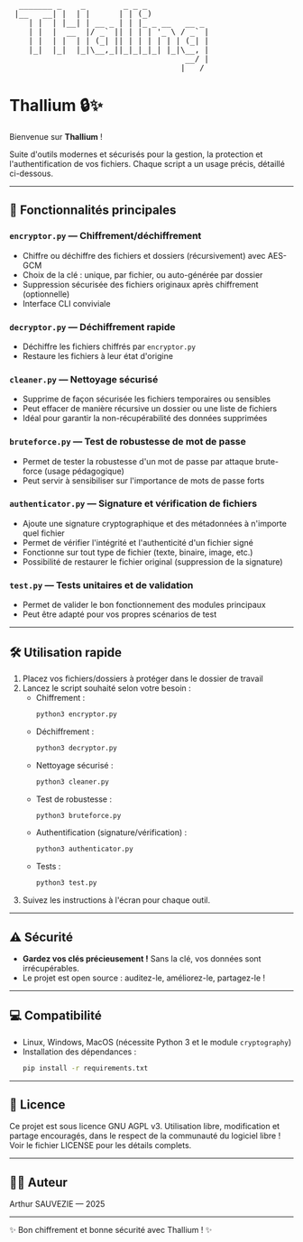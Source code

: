 <pre>
  _______ _    _        _ _ _             
 |__   __| |  | |      | | (_)            
    | |  | |__| | __ _ | | |_ _ __   __ _ 
    | |  |  __  |/ _` || | | | '_ \ / _` |
    | |  | |  | | (_| || | | | | | | (_| |
    |_|  |_|  |_|\__,_||_|_|_|_| |_|\__, |
                                     __/ |
                                    |___/ 
</pre>


# Thallium 🔒✨

Bienvenue sur **Thallium** !

Suite d'outils modernes et sécurisés pour la gestion, la protection et l'authentification de vos fichiers. Chaque script a un usage précis, détaillé ci-dessous.

---



## 🚀 Fonctionnalités principales

### `encryptor.py` — Chiffrement/déchiffrement
- Chiffre ou déchiffre des fichiers et dossiers (récursivement) avec AES-GCM
- Choix de la clé : unique, par fichier, ou auto-générée par dossier
- Suppression sécurisée des fichiers originaux après chiffrement (optionnelle)
- Interface CLI conviviale

### `decryptor.py` — Déchiffrement rapide
- Déchiffre les fichiers chiffrés par `encryptor.py`
- Restaure les fichiers à leur état d'origine

### `cleaner.py` — Nettoyage sécurisé
- Supprime de façon sécurisée les fichiers temporaires ou sensibles
- Peut effacer de manière récursive un dossier ou une liste de fichiers
- Idéal pour garantir la non-récupérabilité des données supprimées

### `bruteforce.py` — Test de robustesse de mot de passe
- Permet de tester la robustesse d'un mot de passe par attaque brute-force (usage pédagogique)
- Peut servir à sensibiliser sur l'importance de mots de passe forts

### `authenticator.py` — Signature et vérification de fichiers
- Ajoute une signature cryptographique et des métadonnées à n'importe quel fichier
- Permet de vérifier l'intégrité et l'authenticité d'un fichier signé
- Fonctionne sur tout type de fichier (texte, binaire, image, etc.)
- Possibilité de restaurer le fichier original (suppression de la signature)

### `test.py` — Tests unitaires et de validation
- Permet de valider le bon fonctionnement des modules principaux
- Peut être adapté pour vos propres scénarios de test

---


## 🛠️ Utilisation rapide

1. Placez vos fichiers/dossiers à protéger dans le dossier de travail
2. Lancez le script souhaité selon votre besoin :
   - Chiffrement :
     ```bash
     python3 encryptor.py
     ```
   - Déchiffrement :
     ```bash
     python3 decryptor.py
     ```
   - Nettoyage sécurisé :
     ```bash
     python3 cleaner.py
     ```
   - Test de robustesse :
     ```bash
     python3 bruteforce.py
     ```
   - Authentification (signature/vérification) :
     ```bash
     python3 authenticator.py
     ```
   - Tests :
     ```bash
     python3 test.py
     ```
3. Suivez les instructions à l'écran pour chaque outil.

---

## ⚠️ Sécurité

- **Gardez vos clés précieusement !** Sans la clé, vos données sont irrécupérables. 
- Le projet est open source : auditez-le, améliorez-le, partagez-le !

---


## 💻 Compatibilité

- Linux, Windows, MacOS (nécessite Python 3 et le module `cryptography`)
- Installation des dépendances :
  ```bash
  pip install -r requirements.txt
  ```

---



## 📄 Licence

Ce projet est sous licence GNU AGPL v3. Utilisation libre, modification et partage encouragés, dans le respect de la communauté du logiciel libre !
Voir le fichier LICENSE pour les détails complets.

---


## 👨‍💻 Auteur

Arthur SAUVEZIE — 2025

---


✨ Bon chiffrement et bonne sécurité avec Thallium ! ✨
